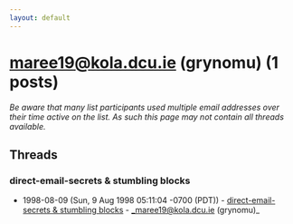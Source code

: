 ```yaml
---
layout: default
---
```


# maree19@kola.dcu.ie (grynomu) (1 posts)

_Be aware that many list participants used multiple email addresses over their time active on the list. As such this page may not contain all threads available._

## Threads

### direct-email-secrets & stumbling blocks
+ 1998-08-09 (Sun, 9 Aug 1998 05:11:04 -0700 (PDT)) - [direct-email-secrets & stumbling blocks](/archive/1998/08/92bd1da4dc94e7f9ff52a31e25528c7a652e9278783521a42952aca17180eba5) - _maree19@kola.dcu.ie (grynomu)_

